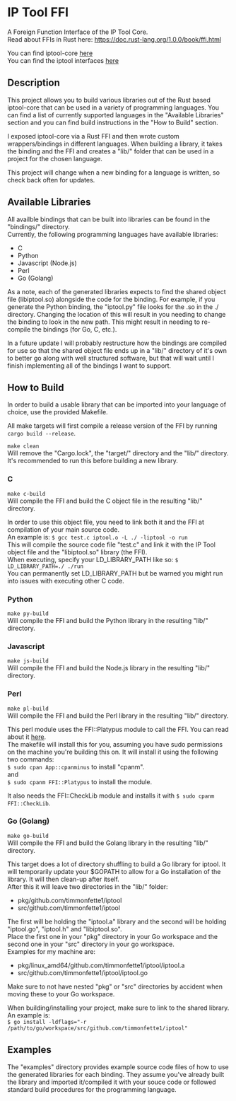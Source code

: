 IP Tool FFI
===============

A Foreign Function Interface of the IP Tool Core.<br />
Read about FFIs in Rust here: https://doc.rust-lang.org/1.0.0/book/ffi.html

You can find iptool-core [here](https://github.com/timmonfette1/iptool-core)<br />
You can find the iptool interfaces [here](https://github.com/timmonfette1/iptool)

Description
--------------
This project allows you to build various libraries out of the Rust based iptool-core that
can be used in a variety of programming languages.  You can find a list of currently supported
languages in the "Available Libraries" section and you can find build instructions in the
"How to Build" section.<br />

I exposed iptool-core via a Rust FFI and then wrote custom wrappers/bindings in different
languages. When building a library, it takes the binding and the FFI and creates a "lib/"
folder that can be used in a project for the chosen language.<br />

This project will change when a new binding for a language is written, so check back often
for updates.

Available Libraries
--------------
All availble bindings that can be built into libraries can be found in the "bindings/" directory.<br />
Currently, the following programming languages have available libraries:

  - C
  - Python
  - Javascript (Node.js)
  - Perl
  - Go (Golang)

As a note, each of the generated libraries expects to find the shared object file (libiptool.so) alongside the
code for the binding.  For example, if you generate the Python binding, the "iptool.py" file looks for the .so
in the ./ directory. Changing the location of this will result in you needing to change the binding to look in
the new path.  This might result in needing to re-compile the bindings (for Go, C, etc.).<br />

In a future update I will probably restructure how the bindings are compiled for use so that the shared object
file ends up in a "lib/" directory of it's own to better go along with well structured software, but that will
wait until I finish implementing all of the bindings I want to support.

How to Build
-------------
In order to build a usable library that can be imported into your language of choice, use the
provided Makefile.<br />

All make targets will first compile a release version of the FFI by running `cargo build --release`.<br />

`make clean`<br />
Will remove the "Cargo.lock", the "target/" directory and the "lib/" directory.<br />
It's recommended to run this before building a new library.

### C
`make c-build`<br />
Will compile the FFI and build the C object file in the resulting "lib/" directory.<br />

In order to use this object file, you need to link both it and the FFI at compilation of your main source code.<br />
An example is: `$ gcc test.c iptool.o -L ./ -liptool -o run`<br />
This will compile the source code file "test.c" and link it with the IP Tool object file and the "libiptool.so" library (the FFI).<br />
When executing, specify your LD_LIBRARY_PATH like so: `$ LD_LIBRARY_PATH=./ ./run`<br />
You can permanently set LD_LIBRARY_PATH but be warned you might run into issues with executing other C code.

### Python
`make py-build`<br />
Will compile the FFI and build the Python library in the resulting "lib/" directory.

### Javascript
`make js-build`<br />
Will compile the FFI and build the Node.js library in the resulting "lib/" directory.

### Perl
`make pl-build`<br />
Will compile the FFI and build the Perl library in the resulting "lib/" directory.<br />

This perl module uses the FFI::Platypus module to call the FFI. You can read about it [here](https://metacpan.org/pod/FFI::Platypus).<br />
The makefile will install this for you, assuming you have sudo permissions on the machine you're building this on.
It will install it using the following two commands:<br />
`$ sudo cpan App::cpanminus` to install "cpanm".<br />
and<br/>
`$ sudo cpanm FFI::Platypus` to install the module.<br />

It also needs the FFI::CheckLib module and installs it with `$ sudo cpanm FFI::CheckLib`.

### Go (Golang)
`make go-build`<br />
Will compile the FFI and build the Golang library in the resulting "lib/" directory.<br />

This target does a lot of directory shuffling to build a Go library for iptool. It will temporarily update your $GOPATH to allow for a Go
installation of the library. It will then clean-up after itself.<br />
After this it will leave two directories in the "lib/" folder:

  - pkg/github.com/timmonfette1/iptool
  - src/github.com/timmonfette1/iptool

The first will be holding the "iptool.a" library and the second will be holding "iptool.go", "iptool.h" and "libiptool.so".<br />
Place the first one in your "pkg" directory in your Go workspace and the second one in your "src" directory in your go workspace.<br />
Examples for my machine are:

  - pkg/linux_amd64/github.com/timmonfette1/iptool/iptool.a
  - src/github.com/timmonfette1/iptool/iptool.go

Make sure to not have nested "pkg" or "src" directories by accident when moving these to your Go workspace.<br />

When building/installing your project, make sure to link to the shared library. An example is:<br />
`$ go install -ldflags="-r /path/to/go/workspace/src/github.com/timmonfette1/iptool"`

Examples
-------------
The "examples" directory provides example source code files of how to use the generated libraries for each
binding. They assume you've already built the library and imported it/compiled it with your souce code
or followed standard build procedures for the programming language.
